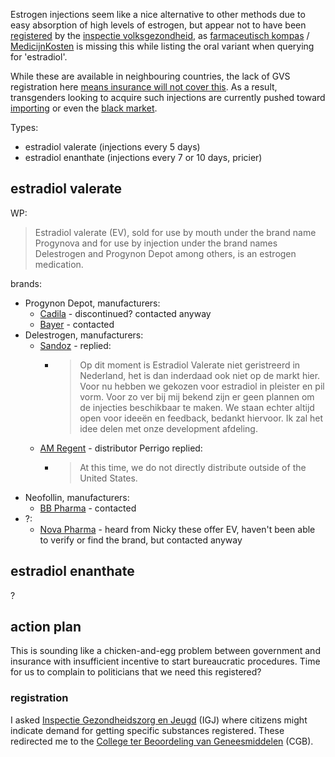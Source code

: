 Estrogen injections seem like a nice alternative to other methods due to easy absorption of high levels of estrogen, but appear not to have been [registered](https://www.igj.nl/zorgsectoren/medische-technologie/markttoelating/klinisch-onderzoek) by the [inspectie volksgezondheid](https://www.igj.nl/), as [farmaceutisch kompas](https://www.farmacotherapeutischkompas.nl/) / [MedicijnKosten](https://www.medicijnkosten.nl/) is missing this while listing the oral variant when querying for 'estradiol'.

While these are available in neighbouring countries, the lack of GVS registration here [means insurance will not cover this](https://www.rijksoverheid.nl/onderwerpen/geneesmiddelen/vraag-en-antwoord/welke-medicijnen-krijg-ik-vergoed).
As a result, transgenders looking to acquire such injections are currently pushed toward [importing](https://www.sigmaaldrich.com/) or even the [black market](http://lena.kiev.ua/).

Types:
- estradiol valerate (injections every 5 days)
- estradiol enanthate (injections every 7 or 10 days, pricier)

## estradiol valerate

WP:
> Estradiol valerate (EV), sold for use by mouth under the brand name Progynova and for use by injection under the brand names Delestrogen and Progynon Depot among others, is an estrogen medication.

brands:
- Progynon Depot, manufacturers:
  - [Cadila](https://www.cadilapharma.com/contact/) - discontinued? contacted anyway
  - [Bayer](https://pharma.bayer.com/contact-us) - contacted
- Delestrogen, manufacturers:
  - [Sandoz](https://www.sandoz.nl/over-ons/contact-met-ons-opnemen/algemene-vragen-klachten) - replied:
    - > Op dit moment is Estradiol Valerate niet geristreerd in Nederland, het is dan inderdaad ook niet op de markt hier.
      > Voor nu hebben we gekozen voor estradiol in pleister en pil vorm. Voor zo ver bij mij bekend zijn er geen plannen om de injecties beschikbaar te maken.
      > We staan echter altijd open voor ideeën en feedback, bedankt hiervoor.
      > Ik zal het idee delen met onze development afdeling.
  - [AM Regent](https://americanregent.com/contact-us/) - distributor Perrigo replied:
    - > At this time, we do not directly distribute outside of the United States.
- Neofollin, manufacturers:
  - [BB Pharma](http://www.bbpharma.sk/contacts) - contacted
- ?:
  - [Nova Pharma](https://www.novapharma.com/contact/) - heard from Nicky these offer EV, haven't been able to verify or find the brand, but contacted anyway

## estradiol enanthate

?

## action plan

This is sounding like a chicken-and-egg problem between government and insurance with insufficient incentive to start bureaucratic procedures. Time for us to complain to politicians that we need this registered?

### registration

I asked [Inspectie Gezondheidszorg en Jeugd](https://www.igj.nl/) (IGJ) where citizens might indicate demand for getting specific substances registered.
These redirected me to the [College ter Beoordeling van Geneesmiddelen](https://www.cbg-meb.nl/) (CGB).
